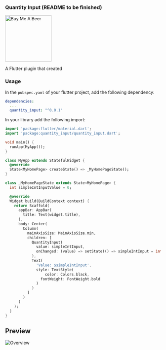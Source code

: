 ### Quantity Input (README to be finished)

<a href="https://www.buymeacoffee.com/4inka" target="_blank"><img src="https://cdn.buymeacoffee.com/buttons/v2/default-blue.png" alt="Buy Me A Beer" style="width: 150px !important;"></a>

A Flutter plugin that created 

### Usage

In the `pubspec.yaml` of your flutter project, add the following dependency:

``` yaml
dependencies:
  ...
  quantity_input: "^0.0.1"
```

In your library add the following import:

``` dart
import 'package:flutter/material.dart';
import 'package:quantity_input/quantity_input.dart';

void main() {
  runApp(MyApp());
}

class MyApp extends StatefulWidget {
  @override
  State<MyHomePage> createState() => _MyHomePageState();
}

class _MyHomePageState extends State<MyHomePage> {
  int simpleIntInputValue = 0;

  @override
  Widget build(BuildContext context) {
    return Scaffold(
      appBar: AppBar(
        title: Text(widget.title),
      ),
      body: Center(
        Column(
          mainAxisSize: MainAxisSize.min,
          children: [
            QuantityInput(
              value: simpleIntInput,
              onChanged: (value) => setState(() => simpleIntInput = int.parse(value.replaceAll(',', '')))
            ),
            Text(
              'Value: $simpleIntInput',
              style: TextStyle(
                  color: Colors.black,
                fontWeight: FontWeight.bold
              )
            )
          ]
        )
      )
    );
  }
}
```

## Preview
![Overview](https://raw.githubusercontent.com/m3uzz/select_form_field/master/doc/images/select_form_field.gif)